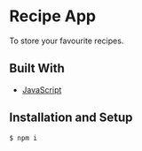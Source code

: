 # Recipe App

To store your favourite recipes.

## Built With

- [JavaScript](https://www.javascript.com/)

## Installation and Setup

```
$ npm i
```